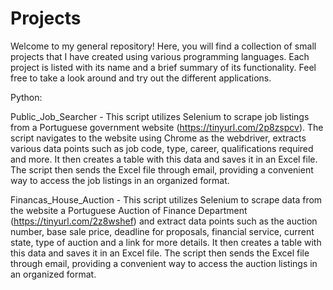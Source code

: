 # Projects
Welcome to my general repository! Here, you will find a collection of small projects that I have created using various programming languages. Each project is listed with its name and a brief summary of its functionality. Feel free to take a look around and try out the different applications.

Python:

Public_Job_Searcher - This script utilizes Selenium to scrape job listings from a Portuguese government website (https://tinyurl.com/2p8zspcv). The script navigates to the website using Chrome as the webdriver, extracts various data points such as job code, type, career, qualifications required and more. It then creates a table with this data and saves it in an Excel file. The script then sends the Excel file through email, providing a convenient way to access the job listings in an organized format.

Financas_House_Auction - This script utilizes Selenium to scrape data from the website a Portuguese Auction of Finance Department (https://tinyurl.com/2z8wshef) and extract data points such as the auction number, base sale price, deadline for proposals, financial service, current state, type of auction and a link for more details. It then creates a table with this data and saves it in an Excel file. The script then sends the Excel file through email, providing a convenient way to access the auction listings in an organized format.
